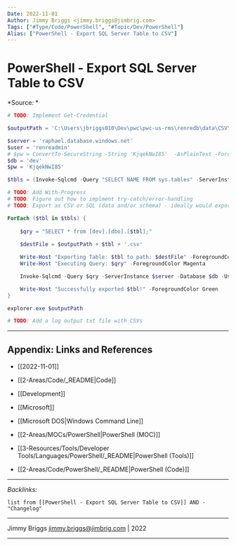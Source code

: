 ```yaml
---
Date: 2022-11-01
Author: Jimmy Briggs <jimmy.briggs@jimbrig.com>
Tags: ["#Type/Code/PowerShell", "#Topic/Dev/PowerShell"]
Alias: ["PowerShell - Export SQL Server Table to CSV"]
---
```


# PowerShell - Export SQL Server Table to CSV

*Source: *

```powershell
# TODO: Implement Get-Credential

$outputPath = 'C:\Users\jbriggs010\Dev\pwc\pwc-us-rms\renredb\data\CSV\'

$server = 'raphael.database.windows.net'
$user = 'renreadmin'
# $pw = ConvertTo-SecureString -String 'KjqekNwI85'  -AsPlainText -Force
$db = 'dev'
$pw = 'KjqekNwI85'

$tbls = (Invoke-Sqlcmd -Query "SELECT NAME FROM sys.tables" -ServerInstance $server -Database $db -Username $user -Password $pw).NAME

# TODO: Add With-Progress
# TODO: Figure out how to implment try-catch/error-handling
# TODO: Export as CSV or SQL (data and/or schema) - ideally would export schema as SQL and data as CSV

ForEach ($tbl in $tbls) {
    
    $qry = "SELECT * from [dev].[dbo].[$tbl];"
    
    $destFile = $outputPath + $tbl + '.csv'

    Write-Host "Exporting Table: $tbl to path: $destFile" -ForegroundColor Yellow
    Write-Host "Executing Query: $qry" -ForegroundColor Magenta

    Invoke-Sqlcmd -Query $qry -ServerInstance $server -Database $db -Username $user -Password $pw | Export-Csv -Path $destFile -NoTypeInformation

    Write-Host "Successfully exported $tbl!" -ForegroundColor Green
}

explorer.exe $outputPath

# TODO: Add a log output txt file with CSVs


```

***

## Appendix: Links and References

- [[2022-11-01]]

- [[2-Areas/Code/_README|Code]]
- [[Development]]
- [[Microsoft]]
- [[Microsoft DOS|Windows Command Line]]
- [[2-Areas/MOCs/PowerShell|PowerShell (MOC)]]
- [[3-Resources/Tools/Developer Tools/Languages/PowerShell/_README|PowerShell (Tools)]]
- [[2-Areas/Code/PowerShell/_README|PowerShell (Code)]]

***

*Backlinks:*

```dataview
list from [[PowerShell - Export SQL Server Table to CSV]] AND -"Changelog"
```

***

Jimmy Briggs <jimmy.briggs@jimbrig.com> | 2022

***
